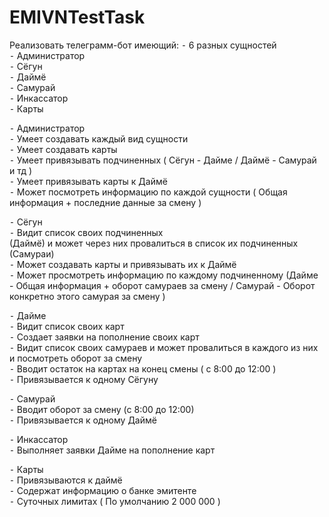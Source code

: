 # EMIVNTestTask
Реализовать телеграмм-бот имеющий:
 ⁃ 6 разных сущностей<br/>
 ⁃ Администратор<br/>
 ⁃ Сёгун<br/>
 ⁃ Даймё<br/>
 ⁃ Самурай<br/>
 ⁃ Инкассатор<br/>
 ⁃ Карты<br/>


 ⁃ Администратор<br/>
 ⁃ Умеет создавать каждый вид сущности<br/>
 ⁃ Умеет создавать карты<br/>
 ⁃ Умеет привязывать подчиненных
( Сёгун - Дайме / Даймё - Самурай и тд )<br/>
 ⁃ Умеет привязывать карты к Даймё<br/>
 ⁃ Может посмотреть информацию по каждой сущности ( Общая информация + последние данные за смену )<br/>


 ⁃ Сёгун<br/>
 ⁃ Видит список своих подчиненных<br/>
(Даймё) и может через них провалиться в список их подчиненных (Самураи)<br/>
 ⁃ Может создавать карты и привязывать их к Даймё<br/>
 ⁃ Может просмотреть информацию по каждому подчиненному (Дайме - Общая информация + оборот самураев за смену / Самурай - Оборот конкретно этого самурая за смену )<br/>


 ⁃ Дайме<br/>
 ⁃ Видит список своих карт<br/>
 ⁃ Создает заявки на пополнение своих карт<br/>
 ⁃ Видит список своих самураев и может провалиться в каждого из них и посмотреть оборот за смену<br/>
 ⁃ Вводит остаток на картах на конец смены ( с 8:00 до 12:00 )<br/>
 ⁃ Привязывается к одному Сёгуну<br/>


 ⁃ Самурай<br/>
 ⁃ Вводит оборот за смену (с 8:00 до
12:00)<br/>
 ⁃ Привязывается к одному Даймё<br/>


 ⁃ Инкассатор<br/>
 ⁃ Выполняет заявки Дайме на пополнение карт<br/>


 ⁃ Карты<br/>
 ⁃ Привязываются к даймё<br/>
 ⁃ Содержат информацию о банке эмитенте<br/>
 ⁃ Суточных лимитах ( По умолчанию 2 000 000 )<br/>
